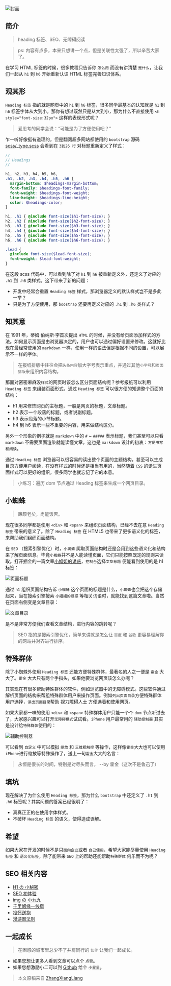 <!-- # H1 の 小秘密 -->

![封面](../images/heading/poster.png)

## 简介

> heading 标签、SEO、无障碍阅读

> ps: 内容有点多，本来只想讲一个点，但是关联性太强了，所以辛苦大家了。

在学习 HTML 标签的时候，很多教程只告诉你 `怎么用` 而没有讲清楚 `是什么`，让我们一起从 `h1` 到 `h6` 开始重新认识 HTML 标签完善知识体系。

## 观其形

`Heading 标签` 指的就是网页中的 `h1` 到 `h6` 标签，很多同学最基本的认知就是 `h1` 到 `h6` 标签字体从大到小。那你有想过既然只是从大到小，那为什么不直接使用 `<h style="font-size:32px">` 这样的表现形式呢？

> 爱思考的同学会说：“可能是为了方便使用吧？”

乍一听好像挺有道理的，但是翻阅超多网站都使用的 `bootstrap` 源码 [scss/_type.scss](https://github.com/twbs/bootstrap/blob/ff29c1224c20b8fcf2d1e7c28426470f1dc3e40d/scss/_type.scss) 会看到在 `3到26 行` 对标题重新定义了样式：

```scss
//
// Headings
//

h1, h2, h3, h4, h5, h6,
.h1, .h2, .h3, .h4, .h5, .h6 {
  margin-bottom: $headings-margin-bottom;
  font-family: $headings-font-family;
  font-weight: $headings-font-weight;
  line-height: $headings-line-height;
  color: $headings-color;
}

h1, .h1 { @include font-size($h1-font-size); }
h2, .h2 { @include font-size($h2-font-size); }
h3, .h3 { @include font-size($h3-font-size); }
h4, .h4 { @include font-size($h4-font-size); }
h5, .h5 { @include font-size($h5-font-size); }
h6, .h6 { @include font-size($h6-font-size); }

.lead {
  @include font-size($lead-font-size);
  font-weight: $lead-font-weight;
}
```

在这段 scss 代码中，可以看到除了对 `h1` 到 `h6` 被重新定义外，还定义了对应的 `.h1` 到 `.h6` 类样式。这下带来了新的问题：

* 开发中经常会重置 `Heading 标签` 样式，那浏览器定义的默认样式岂不是多此一举？
* 只是为了方便使用，那 `boostrap` 还要再定义对应的 `.h1` 到 `.h6` 类样式？

## 知其意

在 1991 年，蒂姆·伯纳斯·李首次提出 `HTML` 的时候，并没有给页面添加样式的方法。如何显示页面是由浏览器决定的，用户也可以通过偏好设置来修改。这就好比现在最经常使用的 `markdown` 一样，使用一样的语法但是根据不同的设置，可以展示不一样的字体。

> 在报纸排版中往往会把`头条内容`加大字号表示重点，并通过其他`小字号`和`页面排版`来组织内容结构。

那面对密密麻麻没`样式`的网页时该怎么区分页面结构呢？参考报纸可以利用 `Heading 标签` 来组装页面形式，通过 `Heading 标签` 可以很方便的知道整个页面的结构：

* h1 用来修饰网页的主标题，一般是网页的标题，文章标题。
* h2 表示一个段落的标题，或者说副标题。
* h3 表示段落的小节标题。
* h4 到 h6 表示一些不重要的内容，用来做结构区分。

另外一个形象的例子就是 `markdown` 中的 `#` ~ `#####` 表示标题，我们甚至可以只看 `markdown` 不需要页面渲染就能读懂文章。这也是 `markdown` 设计的初衷：`方便书写和阅读`。

通过 `Heading 标签` 浏览器可以很容易的读出整个页面的主题结构，甚至可以生成目录方便用户阅读，在没有样式的时候还是相当有用的，当然随着 `CSS` 的诞生页面样式可以更好的组织，很多同学也就忘记了它的本意。

> 小练习：遍历 dom 节点通过 Heading 标签来生成一个网页目录。

## 小蜘蛛

> 廉颇老矣，尚能饭否。

现在很多同学都是使用 `<div>` 和 `<span>` 来组织页面结构，已经不去在意 `Heading 标签` 带来的意义了。除了 `Heading 标签` 在 HTML5 也带来了更多语义化的标签，来帮助我们组织页面结构。

在 `SEO` （搜索引擎优化）时，`小蜘蛛` 爬取页面结构时还是会用到这些语义化和结构 来了解页面信息。毕竟`小蜘蛛`并不是人能读懂页面，它们只能按照既定的规则来读取。打开掘金的一篇文章[小姐姐的诱惑](https://github.com/zhangxiangliang/30-seconds-for-everyday/blob/master/posts/hijack.md)，`控制台`选择`文章标题` 便能看到使用的是 h1 标签：

![页面标题](../images/heading/title.png)

通过 `h1` 组织页面结构告诉 `小蜘蛛` 这个页面的标题是什么，`小蜘蛛`也会把这个存储起来，当在搜索引擎搜索 `小姐姐的诱惑` 等相关词语时，就能找到这篇文章啦。当然在页面右侧变是文章目录：

![文章目录](../images/heading/contents.png)

是不是非常方便我们查看文章结构，进行内容的跳转呢？

> SEO 指的是搜索引擎优化，简单来讲就是怎么让 `百度` 和 `谷歌` 更容易理解你的网站并对齐进行排序。

## 特殊群体

除了小蜘蛛外使用 `Heading 标签` 还能方便特殊群体，最著名的人之一便是 `霍金` 大大了。`霍金` 大大只有两个手指头，如果他要浏览网页该怎么办呢？

其实现在有很多帮助特殊群体的软件，例如浏览器中的无障碍模式。这些软件通过解析页面的结构来帮组特殊群体用户来操作页面。例如`列出页面目录`方便特殊群体用户选择，`读出页面目录`帮助 视力障碍人士 方便选着和使用网页。

如果大家都一味的使用 `<div>` 和 `<span>` 特殊群体用户只能一个个 `dom` 节点听过去了，大家感兴趣可以打开`无障碍模式`试试看。`iPhone` 用户最常用的 `辅助控制器` 其实是设计给`特殊群体`使用的：

![辅助控制器](../images/heading/iphone.png)

可以看到 `自定义` 中可以模拟 `缩放` 和 `三维粗触控` 等操作，这样像`霍金`大大也可以使用`iPhone`进行缩放等特殊操作了，送上一句`霍金`大大的名言：

> 永恒是很长的时间，特别是对尽头而言。 --by 霍金（这次不是鲁迅了）

## 填坑

现在解决了为什么使用 `Heading 标签`，那为什么 `bootstrap` 中还定义了 `.h1` 到 `.h6` 标签呢？其实问题的答案已经很明了：

* 真真正正的在使用字体样式。
* 不破坏 `Heading 标签` 的语义，使得造成误解。

## 希望

如果大家在开发的时候不是只`面向企业`或者 `自己使用`，希望大家能尽量使用 `Heading 标签` 和 `语义化标签`，除了能带来 `SEO` 上的帮助还能帮助`特殊群体` 何乐而不为呢？

## SEO 相关内容

* [H1 の 小秘密](https://github.com/zhangxiangliang/30-seconds-for-everyday/blob/master/posts/heading.md)
* [SEO 初体验](https://github.com/zhangxiangliang/30-seconds-for-everyday/blob/master/posts/seo-101.md)
* [img の 小九九](https://github.com/zhangxiangliang/30-seconds-for-everyday/blob/master/posts/img-tag.md)
* [千里姻缘一线牵](https://github.com/zhangxiangliang/30-seconds-for-everyday/blob/master/posts/hyperlink.md)
* [投怀送抱](https://github.com/zhangxiangliang/30-seconds-for-everyday/blob/master/posts/sitemap.md)
* [漫游器法则](https://github.com/zhangxiangliang/30-seconds-for-everyday/blob/master/posts/robot-txt.md)

## 一起成长

> 在困惑的城市里总少不了并肩同行的 `伙伴` 让我们一起成长。

* 如果您想让更多人看到文章可以点个 `点赞`。
* 如果您想激励小二可以到 [Github](https://github.com/zhangxiangliang/30-seconds-for-everyday) 给个 `小星星`。

> 本文原稿来自 [ZhangXiangLiang](https://github.com/zhangxiangliang)